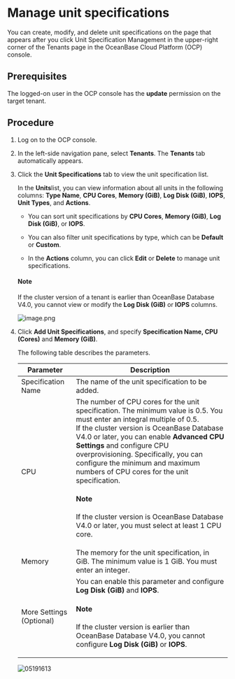 # Manage unit specifications

You can create, modify, and delete unit specifications on the page that appears after you click Unit Specification Management in the upper-right corner of the Tenants page in the OceanBase Cloud Platform (OCP) console.

## Prerequisites

The logged-on user in the OCP console has the **update** permission on the target tenant.

## Procedure

1. Log on to the OCP console.

2. In the left-side navigation pane, select **Tenants**. The **Tenants** tab automatically appears.

3. Click the **Unit Specifications** tab to view the unit specification list.

   In the **Units**list, you can view information about all units in the following columns: **Type Name**, **CPU Cores**, **Memory (GiB)**, **Log Disk (GiB)**, **IOPS**, **Unit Types**, and **Actions**.

   * You can sort unit specifications by **CPU Cores**, **Memory (GiB)**, **Log Disk (GiB)**, or **IOPS**.

   * You can also filter unit specifications by type, which can be **Default** or **Custom**.

   * In the **Actions** column, you can click **Edit** or **Delete** to manage unit specifications.

    <main id="notice" type='explain'>
    <h4>Note</h4>
    <p>If the cluster version of a tenant is earlier than OceanBase Database V4.0, you cannot view or modify the <b>Log Disk (GiB)</b> or <b>IOPS</b> columns. </p>
    </main>

   ![image.png](https://obbusiness-private.oss-cn-shanghai.aliyuncs.com/doc/img/ocp/430/unit-specifications.png)

4. Click **Add Unit Specifications**, and specify **Specification Name, CPU (Cores)** and **Memory (GiB)**.

   The following table describes the parameters.

   | Parameter | Description |
   |--------|--------|
   | Specification Name | The name of the unit specification to be added.  |
   | CPU | The number of CPU cores for the unit specification. The minimum value is 0.5. You must enter an integral multiple of 0.5. <br>If the cluster version is OceanBase Database V4.0 or later, you can enable **Advanced CPU Settings** and configure CPU overprovisioning. Specifically, you can configure the minimum and maximum numbers of CPU cores for the unit specification. <main id="notice" type='explain'><h4>Note</h4><p>If the cluster version is OceanBase Database V4.0 or later, you must select at least 1 CPU core. </p></main> |
   | Memory | The memory for the unit specification, in GiB. The minimum value is 1 GiB. You must enter an integer.  |
   | More Settings (Optional) | You can enable this parameter and configure **Log Disk (GiB)** and **IOPS**. <main id="notice" type='explain'><h4>Note</h4><p>If the cluster version is earlier than OceanBase Database V4.0, you cannot configure <b>Log Disk (GiB)</b> or <b>IOPS</b>. </p></main> |

   ![05191613](https://obbusiness-private.oss-cn-shanghai.aliyuncs.com/doc/img/ocp/430/add-unit-specification.png)
